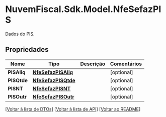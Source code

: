# NuvemFiscal.Sdk.Model.NfeSefazPIS
Dados do PIS.

## Propriedades

Nome | Tipo | Descrição | Comentários
------------ | ------------- | ------------- | -------------
**PISAliq** | [**NfeSefazPISAliq**](NfeSefazPISAliq.md) |  | [optional] 
**PISQtde** | [**NfeSefazPISQtde**](NfeSefazPISQtde.md) |  | [optional] 
**PISNT** | [**NfeSefazPISNT**](NfeSefazPISNT.md) |  | [optional] 
**PISOutr** | [**NfeSefazPISOutr**](NfeSefazPISOutr.md) |  | [optional] 

[[Voltar à lista de DTOs]](../README.md#documentation-for-models) [[Voltar à lista de API]](../README.md#documentation-for-api-endpoints) [[Voltar ao README]](../README.md)

